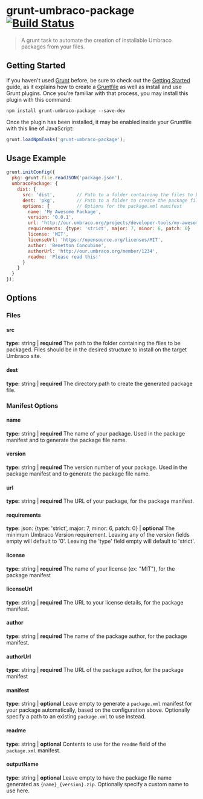 grunt-umbraco-package  [![Build Status](https://travis-ci.org/tomfulton/grunt-umbraco-package.svg?branch=master)](https://travis-ci.org/tomfulton/grunt-umbraco-package)
=====================

> A grunt task to automate the creation of installable Umbraco packages from your files.

## Getting Started
If you haven't used [Grunt](http://gruntjs.com/) before, be sure to check out the [Getting Started](http://gruntjs.com/getting-started) guide, as it explains how to create a [Gruntfile](http://gruntjs.com/sample-gruntfile) as well as install and use Grunt plugins. Once you're familiar with that process, you may install this plugin with this command:

```shell
npm install grunt-umbraco-package --save-dev
```

Once the plugin has been installed, it may be enabled inside your Gruntfile with this line of JavaScript:

```js
grunt.loadNpmTasks('grunt-umbraco-package');
```


## Usage Example

```js
grunt.initConfig({
  pkg: grunt.file.readJSON('package.json'),
  umbracoPackage: {
    dist: {
      src: 'dist',		  // Path to a folder containing the files to be packaged
      dest: 'pkg',		  // Path to a folder to create the package file
      options: {		  // Options for the package.xml manifest
        name: 'My Awesome Package',
        version: '0.0.1',
        url: 'http://our.umbraco.org/projects/developer-tools/my-awesome-package',
        requirements: {type: 'strict', major: 7, minor: 6, patch: 0}
        license: 'MIT',
        licenseUrl: 'https://opensource.org/licenses/MIT',
        author: 'Benetton Concubine',
        authorUrl: 'http://our.umbraco.org/member/1234',
        readme: 'Please read this!'
      }
    }
  }
});
```

## Options
### Files
#### src
**type:** string | **required**
The path to the folder containing the files to be packaged.  Files should be in the desired structure to install on the target Umbraco site.

#### dest
**type:** string | **required**
The directory path to create the generated package file.

### Manifest Options
#### name
**type:** string | **required**
The name of your package.  Used in the package manifest and to generate the package file name.

#### version
**type:** string | **required**
The version number of your package.  Used in the package manifest and to generate the package file name.

#### url
**type:** string | **required**
The URL of your package, for the package manifest.

#### requirements
**type:** json: {type: 'strict', major: 7, minor: 6, patch: 0} |  **optional**
The minimum Umbraco Version requirement. Leaving any of the version fields empty will default to '0'. Leaving the 'type' field empty will default to 'strict'.

#### license
**type:** string | **required**
The name of your license (ex: "MIT"), for the package manifest

#### licenseUrl
**type:** string | **required**
The URL to your license details, for the package manifest.

#### author
**type:** string | **required**
The name of the package author, for the package manifest.

#### authorUrl
**type:** string | **required**
The URL of the package author, for the package manifest

#### manifest
**type:** string | **optional**
Leave empty to generate a `package.xml` manifest for your package automatically, based on the configuration above.  Optionally specify a path to an existing `package.xml` to use instead.

#### readme
**type:** string | **optional**
Contents to use for the `readme` field of the `package.xml` manifest.

#### outputName
**type:** string | **optional**
Leave empty to have the package file name generated as `{name}_{version}.zip`.  Optionally specify a custom name to use here.